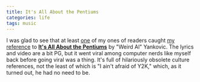 ```yaml
---
title: It's All About the Pentiums
categories: life
tags: music
---
```


I was glad to see that at least [one](https://twitter.com/bgrainger/status/1117302031549550593) of my ones of readers caught [my reference](/blog/one-room-schoolhouses/) to [**It's All About the Pentiums**](https://en.wikipedia.org/wiki/It%27s_All_About_the_Pentiums) by "Weird Al" Yankovic. The lyrics and video are a bit PG, but it went viral among computer nerds like myself back before going viral was a thing. It's full of hilariously obsolete culture references, not the least of which is "I ain't afraid of Y2K," which, as it turned out, he had no need to be.
